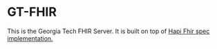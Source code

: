 # GT-FHIR

This is the Georgia Tech FHIR Server. It is built on top of <a href="https://github.com/jamesagnew/hapi-fhir">Hapi Fhir spec implementation.</a>
